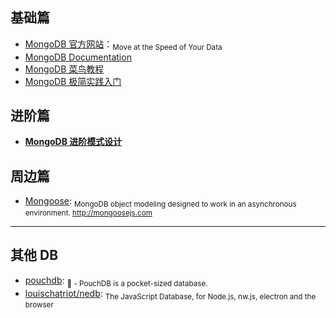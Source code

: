 ## 基础篇

* [MongoDB 官方网站](https://www.mongodb.com/)：<sub>Move at the Speed of Your Data</sub>
* [MongoDB Documentation](https://docs.mongodb.com/)
* [MongoDB 菜鸟教程](http://www.runoob.com/mongodb/mongodb-tutorial.html)
* [MongoDB 极简实践入门](https://github.com/StevenSLXie/Tutorials-for-Web-Developers/blob/master/MongoDB%20%E6%9E%81%E7%AE%80%E5%AE%9E%E8%B7%B5%E5%85%A5%E9%97%A8.md)

## 进阶篇

* **[MongoDB 进阶模式设计](http://www.mongoing.com/mongodb-advanced-pattern-design)**

## 周边篇

* [Mongoose](https://github.com/Automattic/mongoose): <sub>MongoDB object modeling designed to work in an asynchronous environment. http://mongoosejs.com</sub>

---

## 其他 DB

* [pouchdb](https://github.com/pouchdb/pouchdb): <sub>🐨 - PouchDB is a pocket-sized database. </sub>
* [louischatriot/nedb](https://github.com/louischatriot/nedb): <sub>The JavaScript Database, for Node.js, nw.js, electron and the browser</sub>

